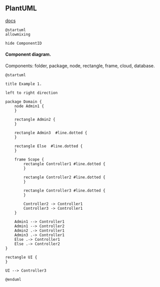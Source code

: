 PlantUML
-

[docs](https://plantuml.com/)

````plantuml
@startuml
allowmixing

hide ComponentID
````

#### Component diagram.

Components: folder, package, node, rectangle, frame, cloud, database.

```plantuml
@startuml

title Example 1.

left to right direction

package Domain {
    node Admin1 {
    }

    rectangle Admin2 {
    }

    rectangle Admin3  #line.dotted {
    }

    rectangle Else  #line.dotted {
    }

    frame Scope {
        rectangle Controller1 #line.dotted {
        }

        rectangle Controller2 #line.dotted {
        }

        rectangle Controller3 #line.dotted {
        }

        Controller2 -> Controller1
        Controller3 -> Controller1
    }

    Admin1 --> Controller1
    Admin1 --> Controller2
    Admin2 .-> Controller1
    Admin3 .-> Controller1
    Else .-> Controller1
    Else .-> Controller2
}

rectangle UI {
}

UI --> Controller3

@enduml
```
